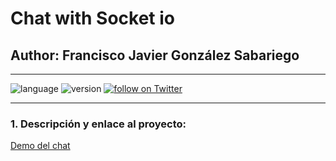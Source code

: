 # Chat with Socket io
## Author: Francisco Javier González Sabariego

---

<div style="text-align: left;">
    <img src="https://img.shields.io/badge/Node.js-12.14.1-brightgreen" alt="language">
    <img src="https://img.shields.io/badge/version-1.0.0-blue" alt="version">
    <a href="https://twitter.com/intent/follow?screen_name=Fco_Javier_Glez" target="_blank">
        <img src="https://img.shields.io/twitter/follow/Fco_Javier_Glez?style=social&logo=twitter" alt="follow on Twitter">
    </a>
</div>

---

<!-- ## Índice 
1. [Descripción y enlace al proyecto](#descripción-y-enlace-al-proyecto)
2. [Información sobre despliegue](#despliegue)
3. [Información sobre cómo usarlo](#cómo-usar-la-app)
4. [Autores](#autores)
5. [Licencia](#license) -->

### 1. Descripción y enlace al proyecto:
[Demo del chat](https://example-chat-socketio.herokuapp.com/)
